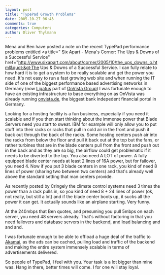 ```yaml
---
layout: post
title: "TypePad Growth Problems"
date: 2005-10-27 06:43
comments: true
categories: Computers
author: Oliver Thylmann
---
```



Mena and Ben have posted a note on the recent TypePad performance problems entitled &lt;a title=&quot; Six Apart - Mena's Corner: The Ups &amp; Downs of a Successful Service&quot; href=&quot;http://www.sixapart.com/about/corner/2005/10/the_ups_downs_o.html&quot;&gt;The Ups &amp; Downs of a Successful Service. I can fully relate to how hard it is to get a system to be really scalable and get the power you need. It's not easy to run a fast growing web site and when running the IT side of one of the biggest performance based advertising networks in Germany (now [Ligatus](http://www.ligatus.de/) part of [OnVista Group](http://www.onvista-group.de/)) I was fortunate enough to have an existing infrastructure to base everything on as OnVista was already running [onvista.de](http://onvista.de), the biggest bank indepedent financial portal in Germany.

Looking for a hosting facility is a fun business, especially if you need it scalable and if you then start thinking about the immense power that Blade Servers need you start to sweat. IBM for example will only allow you to put stuff into their racks or racks that pull in cold air in the front and push it back out through the back of the racks. Some hosting centers push air into the racks from below the floor and pull it back out at the top but the fans, or rather turbines that are in the blade centers pull from the front and push out in the back and as they are so big, the airflow could get problematic if it needs to be diverted to the top. You also need A LOT of power. A fully equipped blade center needs at least 2 lines of 16A power, but for failover, you need 4. Now if you put 3 blade centers in one rack, you kind of need 8 lines of power (sharing two between two centers) and that's already well above the standard setting that man centers provide.

As recently posted by Cringely the climate control systems need 3 times the power than a rack pulls in, so you kind of need 8 + 24 lines of power (ok, not really, but still a lot) and if the blade center boots up, it sucks all the power it can get. It actually sounds like an airplane starting. Very funny.

At the 240mbps that Ben quotes, and presuming you pull 5mbps on each server, you need 48 servers already. That's without factoring in that you need failovers and database servers in the backend, and load balancing and and and.

I was fortunate enough to be able to offload a huge deal of the traffic to [Akamai](http://www.akamai.com/), as the ads can be cached, pulling load and traffic of the backend and making the entire system immensely scalable in terms of advertisements delivered.

So people of TypePad, I feel with you. Your task is a lot bigger than mine was. Hang in there, better times will come. I for one will stay loyal.

